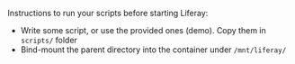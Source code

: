 Instructions to run your scripts before starting Liferay:
* Write some script, or use the provided ones (demo). Copy them in `scripts/` folder
* Bind-mount the parent directory into the container under `/mnt/liferay/` 
